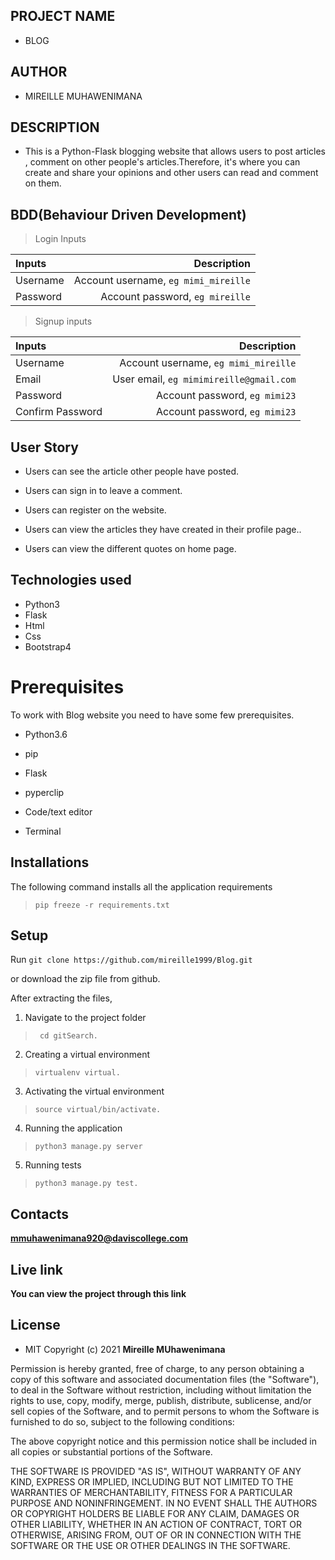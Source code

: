 ## PROJECT  NAME 
 - BLOG

## AUTHOR 
 - MIREILLE MUHAWENIMANA

 ## DESCRIPTION 
 - This is a Python-Flask blogging website that allows users to post articles , comment on other people's articles.Therefore, it's where you can create and share your opinions and other users can read and comment on them.

 ## BDD(Behaviour Driven Development)

>Login Inputs

| Inputs |  Description |
| :---         |          ---: |
| Username  | Account username, ``eg mimi_mireille``|
| Password  | Account password, ``eg mireille``|

>Signup inputs

| Inputs |  Description |
| :---         |          ---: |
| Username  | Account username, ``eg mimi_mireille``|
| Email  | User email, ``eg mimimireille@gmail.com``|
| Password  | Account password, ``eg mimi23``|
| Confirm Password  | Account password, ``eg mimi23``|


## User Story

- Users can see the article other people have posted.

- Users can sign in to leave a comment.

- Users can register on the website.

- Users can view the articles they have created in their profile page.. 

- Users can view the different quotes on home page. 

## Technologies used
* Python3
* Flask
* Html
* Css
* Bootstrap4


# Prerequisites

To work with Blog website you need to have some few prerequisites.

- Python3.6

- pip

- Flask 

- pyperclip

- Code/text editor

- Terminal

## Installations

The following command installs all the application requirements
>``pip freeze -r requirements.txt``

## Setup
Run 
``git clone https://github.com/mireille1999/Blog.git``

or download the zip file from github.

After extracting the files, 

1. Navigate to the project folder
>`` cd gitSearch.`` 

2. Creating a virtual environment
>``virtualenv virtual.``

3. Activating the virtual environment
>``source virtual/bin/activate.``

4. Running the application
>``python3 manage.py server``

5. Running tests

 > ``python3 manage.py test.``



## Contacts 
**mmuhawenimana920@daviscollege.com**


## Live link 
**You can view the project through this link**



## License 
* MIT 
Copyright (c) 2021 **Mireille MUhawenimana**

Permission is hereby granted, free of charge, to any person obtaining a copy of this software and associated documentation files (the "Software"), to deal in the Software without restriction, including without limitation the rights to use, copy, modify, merge, publish, distribute, sublicense, and/or sell copies of the Software, and to permit persons to whom the Software is furnished to do so, subject to the following conditions:

The above copyright notice and this permission notice shall be included in all copies or substantial portions of the Software.

THE SOFTWARE IS PROVIDED "AS IS", WITHOUT WARRANTY OF ANY KIND, EXPRESS OR IMPLIED, INCLUDING BUT NOT LIMITED TO THE WARRANTIES OF MERCHANTABILITY, FITNESS FOR A PARTICULAR PURPOSE AND NONINFRINGEMENT. IN NO EVENT SHALL THE AUTHORS OR COPYRIGHT HOLDERS BE LIABLE FOR ANY CLAIM, DAMAGES OR OTHER LIABILITY, WHETHER IN AN ACTION OF CONTRACT, TORT OR OTHERWISE, ARISING FROM, OUT OF OR IN CONNECTION WITH THE SOFTWARE OR THE USE OR OTHER DEALINGS IN THE SOFTWARE.